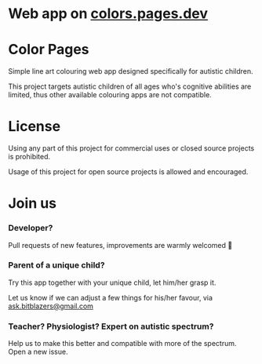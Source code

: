# Web app on [colors.pages.dev](https://colors.pages.dev/)

# Color Pages

Simple line art colouring web app designed specifically for autistic children.

This project targets autistic children of all ages who's cognitive abilities are limited, thus other available colouring apps are not compatible.


# License

Using any part of this project for commercial uses or closed source projects is prohibited.

Usage of this project for open source projects is allowed and encouraged.

# Join us

### Developer?

Pull requests of new features, improvements are warmly welcomed 🤗

### Parent of a unique child?

Try this app together with your unique child, let him/her grasp it.

Let us know if we can adjust a few things for his/her favour, via ask.bitblazers@gmail.com

### Teacher? Physiologist? Expert on autistic spectrum?

Help us to make this better and compatible with more of the spectrum. Open a new issue.
